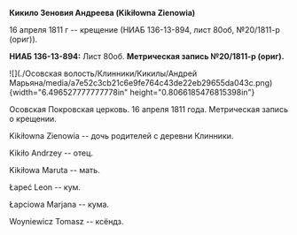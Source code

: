 **Кикило Зеновия Андреева (Kikiłowna Zienowia)**

16 апреля 1811 г -- крещение (НИАБ 136-13-894, лист 80об, №20/1811-р
(ориг)).

**НИАБ 136-13-894:** Лист 80об. **Метрическая запись №20/1811-р
(ориг).**

![](./Осовская волость/Клинники/Кикилы/Андрей Марьяна/media/a7e52c3cb21c6e9fe764c43de22eb29655da043c.png){width="6.496527777777778in"
height="0.8066185476815398in"}

Осовская Покровская церковь. 16 апреля 1811 года. Метрическая запись о
крещении.

Kikiłowna Zienowia -- дочь родителей с деревни Клинники.

Kikiło Andrzey -- отец.

Kikiłowa Maruta -- мать.

Łapeć Leon -- кум.

Łapciowa Marjana -- кума.

Woyniewicz Tomasz -- ксёндз.
